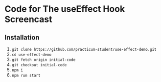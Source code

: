 # Code for The useEffect Hook Screencast

## Installation
1. `git clone https://github.com/practicum-student/use-effect-demo.git`
2. `cd use-effect-demo`
3. `git fetch origin initial-code`
4. `git checkout initial-code`
5. `npm i`
6. `npm run start`
